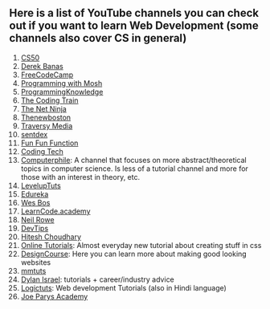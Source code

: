 ## Here is a list of YouTube channels you can check out if you want to learn Web Development (some channels also cover CS in general)

1. [CS50](https://www.youtube.com/user/cs50tv/)
2. [Derek Banas](https://www.youtube.com/user/derekbanas)
3. [FreeCodeCamp](https://www.youtube.com/channel/UC8butISFwT-Wl7EV0hUK0BQ)
4. [Programming with Mosh](https://www.youtube.com/user/programmingwithmosh)
5. [ProgrammingKnowledge](https://www.youtube.com/user/ProgrammingKnowledge)
6. [The Coding Train](https://www.youtube.com/user/shiffman)
7. [The Net Ninja](https://www.youtube.com/channel/UCW5YeuERMmlnqo4oq8vwUpg)
8. [Thenewboston](https://www.youtube.com/user/thenewboston)
9. [Traversy Media](https://www.youtube.com/user/TechGuyWeb)
10. [sentdex](https://www.youtube.com/user/sentdex)
11. [Fun Fun Function](https://www.youtube.com/channel/UCO1cgjhGzsSYb1rsB4bFe4Q)
12. [Coding Tech](https://www.youtube.com/channel/UCtxCXg-UvSnTKPOzLH4wJaQ)
13. [Computerphile](https://www.youtube.com/user/Computerphile): A channel that focuses on more abstract/theoretical topics in computer science. Is less of a tutorial channel and more for those with an interest in theory, etc. 
14. [LevelupTuts](https://www.youtube.com/user/LevelUpTuts)
14. [Edureka](https://www.youtube.com/user/edurekaIN)
15. [Wes Bos](https://www.youtube.com/user/wesbos)
16. [LearnCode.academy](https://www.youtube.com/user/learncodeacademy)
17. [Neil Rowe](https://www.youtube.com/user/CodersGuide)
18. [DevTips](https://www.youtube.com/user/DevTipsForDesigners)
19. [Hitesh Choudhary](https://www.youtube.com/user/hiteshitube)
20. [Online Tutorials](https://www.youtube.com/channel/UCbwXnUipZsLfUckBPsC7Jog): Almost everyday new tutorial about creating stuff in css
21. [DesignCourse](https://www.youtube.com/channel/UCVyRiMvfUNMA1UPlDPzG5Ow): Here you can learn more about making good looking websites
22. [mmtuts](https://www.youtube.com/user/TheCharmefis/featured)
23. [Dylan Israel](https://www.youtube.com/user/pizzapokerguy87): tutorials + career/industry advice
24. [Logictuts](https://www.youtube.com/channel/UCP-ijZJqrGr0drSrps-Loow): Web development Tutorials (also in Hindi language)
25. [Joe Parys Academy](https://www.youtube.com/channel/UC8g_o_0wHJUsp67lJA69yhg)
